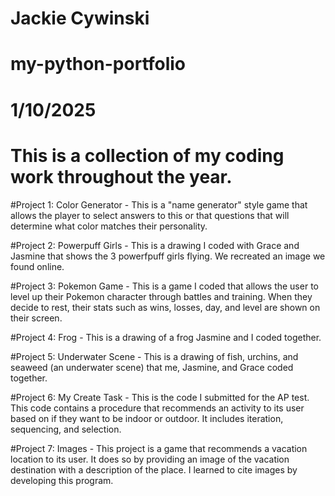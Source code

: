 # Jackie Cywinski
# my-python-portfolio
# 1/10/2025
# This is a collection of my coding work throughout the year.


#Project 1: Color Generator - This is a "name generator" style game that allows the player to select answers to this or that questions that will determine what color matches their personality. 


#Project 2: Powerpuff Girls - This is a drawing I coded with Grace and Jasmine that shows the 3 powerfpuff girls flying. We recreated an image we found online.


#Project 3: Pokemon Game - This is a game I coded that allows the user to level up their Pokemon character through battles and training. When they decide to rest, their stats such as wins, losses, day, and level are shown on their screen.


#Project 4: Frog - This is a drawing of a frog Jasmine and I coded together.


#Project 5: Underwater Scene - This is a drawing of fish, urchins, and seaweed (an underwater scene) that me, Jasmine, and Grace coded together.


#Project 6: My Create Task - This is the code I submitted for the AP test. This code contains a procedure that recommends an activity to its user based on if they want to be indoor or outdoor. It includes iteration, sequencing, and selection.


#Project 7: Images - This project is a game that recommends a vacation location to its user. It does so by providing an image of the vacation destination with a description of the place. I learned to cite images by developing this program.
